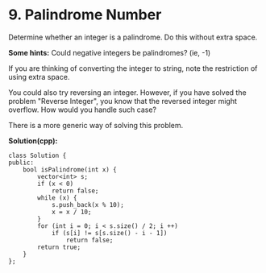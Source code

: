 # 9. Palindrome Number

Determine whether an integer is a palindrome. Do this without extra space.

**Some hints:**
Could negative integers be palindromes? (ie, -1)

If you are thinking of converting the integer to string, note the restriction of using extra space.

You could also try reversing an integer. However, if you have solved the problem "Reverse Integer", you know that the reversed integer might overflow. How would you handle such case?

There is a more generic way of solving this problem.

**Solution(cpp):**
```
class Solution {
public:
    bool isPalindrome(int x) {
        vector<int> s;
        if (x < 0)
            return false;
        while (x) {
            s.push_back(x % 10);
            x = x / 10;
        }
        for (int i = 0; i < s.size() / 2; i ++) 
            if (s[i] != s[s.size() - i - 1])
                return false;
        return true;
    }
};
```